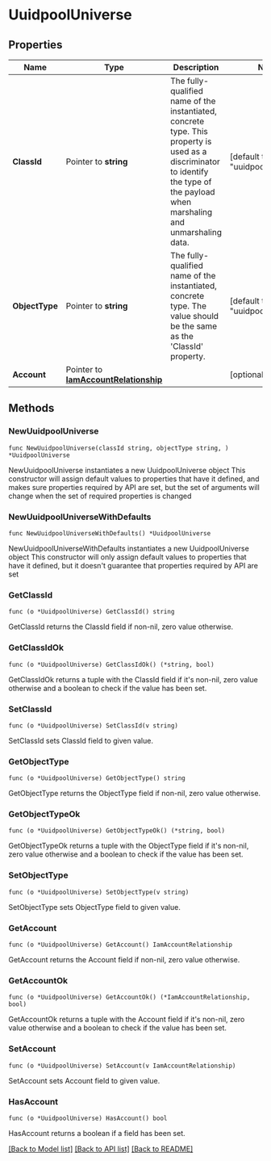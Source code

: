 # UuidpoolUniverse

## Properties

Name | Type | Description | Notes
------------ | ------------- | ------------- | -------------
**ClassId** | Pointer to **string** | The fully-qualified name of the instantiated, concrete type. This property is used as a discriminator to identify the type of the payload when marshaling and unmarshaling data. | [default to "uuidpool.Universe"]
**ObjectType** | Pointer to **string** | The fully-qualified name of the instantiated, concrete type. The value should be the same as the &#39;ClassId&#39; property. | [default to "uuidpool.Universe"]
**Account** | Pointer to [**IamAccountRelationship**](IamAccountRelationship.md) |  | [optional] 

## Methods

### NewUuidpoolUniverse

`func NewUuidpoolUniverse(classId string, objectType string, ) *UuidpoolUniverse`

NewUuidpoolUniverse instantiates a new UuidpoolUniverse object
This constructor will assign default values to properties that have it defined,
and makes sure properties required by API are set, but the set of arguments
will change when the set of required properties is changed

### NewUuidpoolUniverseWithDefaults

`func NewUuidpoolUniverseWithDefaults() *UuidpoolUniverse`

NewUuidpoolUniverseWithDefaults instantiates a new UuidpoolUniverse object
This constructor will only assign default values to properties that have it defined,
but it doesn't guarantee that properties required by API are set

### GetClassId

`func (o *UuidpoolUniverse) GetClassId() string`

GetClassId returns the ClassId field if non-nil, zero value otherwise.

### GetClassIdOk

`func (o *UuidpoolUniverse) GetClassIdOk() (*string, bool)`

GetClassIdOk returns a tuple with the ClassId field if it's non-nil, zero value otherwise
and a boolean to check if the value has been set.

### SetClassId

`func (o *UuidpoolUniverse) SetClassId(v string)`

SetClassId sets ClassId field to given value.


### GetObjectType

`func (o *UuidpoolUniverse) GetObjectType() string`

GetObjectType returns the ObjectType field if non-nil, zero value otherwise.

### GetObjectTypeOk

`func (o *UuidpoolUniverse) GetObjectTypeOk() (*string, bool)`

GetObjectTypeOk returns a tuple with the ObjectType field if it's non-nil, zero value otherwise
and a boolean to check if the value has been set.

### SetObjectType

`func (o *UuidpoolUniverse) SetObjectType(v string)`

SetObjectType sets ObjectType field to given value.


### GetAccount

`func (o *UuidpoolUniverse) GetAccount() IamAccountRelationship`

GetAccount returns the Account field if non-nil, zero value otherwise.

### GetAccountOk

`func (o *UuidpoolUniverse) GetAccountOk() (*IamAccountRelationship, bool)`

GetAccountOk returns a tuple with the Account field if it's non-nil, zero value otherwise
and a boolean to check if the value has been set.

### SetAccount

`func (o *UuidpoolUniverse) SetAccount(v IamAccountRelationship)`

SetAccount sets Account field to given value.

### HasAccount

`func (o *UuidpoolUniverse) HasAccount() bool`

HasAccount returns a boolean if a field has been set.


[[Back to Model list]](../README.md#documentation-for-models) [[Back to API list]](../README.md#documentation-for-api-endpoints) [[Back to README]](../README.md)


